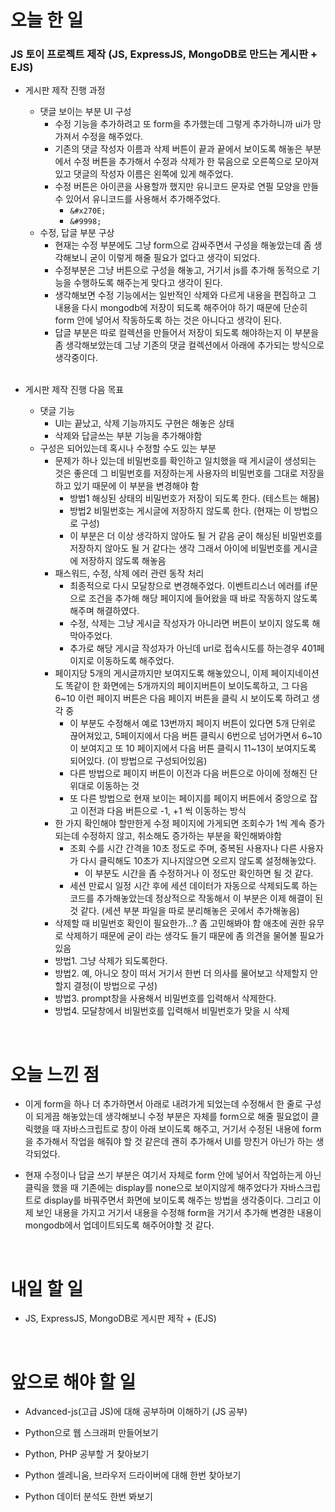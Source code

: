 # 오늘 한 일

### JS 토이 프로젝트 제작 (JS, ExpressJS, MongoDB로 만드는 게시판 + EJS)

- 게시판 제작 진행 과정

  - 댓글 보이는 부분 UI 구성
    - 수정 기능을 추가하려고 또 form을 추가했는데 그렇게 추가하니까 ui가 망가져서 수정을 해주었다.
    - 기존의 댓글 작성자 이름과 삭제 버튼이 끝과 끝에서 보이도록 해놓은 부분에서 수정 버튼을 추가해서 수정과 삭제가 한 묶음으로 오른쪽으로 모아져있고 댓글의 작성자 이름은 왼쪽에 있게 해주었다.
    - 수정 버튼은 아이콘을 사용할까 했지만 유니코드 문자로 연필 모양을 만들수 있어서 유니코드를 사용해서 추가해주었다.
      - `&#x270E;`
      - `&#9998;`
  - 수정, 답글 부분 구상
    - 현재는 수정 부분에도 그냥 form으로 감싸주면서 구성을 해놓았는데 좀 생각해보니 굳이 이렇게 해줄 필요가 없다고 생각이 되었다.
    - 수정부분은 그냥 버튼으로 구성을 해놓고, 거기서 js를 추가해 동적으로 기능을 수행하도록 해주는게 맞다고 생각이 된다.
    - 생각해보면 수정 기능에서는 일반적인 삭제와 다르게 내용을 편집하고 그 내용을 다시 mongodb에 저장이 되도록 해주어야 하기 때문에 단순히 form 안에 넣어서 작동하도록 하는 것은 아니다고 생각이 된다.
    - 답글 부분은 따로 컬렉션을 만들어서 저장이 되도록 해야하는지 이 부분을 좀 생각해보았는데 그냥 기존의 댓글 컬렉션에서 아래에 추가되는 방식으로 생각중이다.

  <br />

- 게시판 제작 진행 다음 목표

  - 댓글 기능
    - UI는 끝났고, 삭제 기능까지도 구현은 해놓은 상태
    - 삭제와 답글쓰는 부분 기능을 추가해야함
  - 구성은 되어있는데 혹시나 수정할 수도 있는 부분
    - 문제가 하나 있는데 비밀번호를 확인하고 일치했을 때 게시글이 생성되는 것은 좋은데 그 비밀번호를 저장하는게 사용자의 비밀번호를 그대로 저장을 하고 있기 때문에 이 부분을 변경해야 함
      - 방법1 해싱된 상태의 비밀번호가 저장이 되도록 한다. (테스트는 해봄)
      - 방법2 비밀번호는 게시글에 저장하지 않도록 한다. (현재는 이 방법으로 구성)
      - 이 부분은 더 이상 생각하지 않아도 될 거 같음 굳이 해싱된 비밀번호를 저장하지 않아도 될 거 같다는 생각 그래서 아이에 비밀번호를 게시글에 저장하지 않도록 해놓음
    - 패스워드, 수정, 삭제 에러 관련 동작 처리
      - 최종적으로 다시 모달창으로 변경해주었다. 이벤트리스너 에러를 if문으로 조건을 추가해 해당 페이지에 들어왔을 때 바로 작동하지 않도록 해주며 해결하였다.
      - 수정, 삭제는 그냥 게시글 작성자가 아니라면 버튼이 보이지 않도록 해 막아주었다.
      - 추가로 해당 게시글 작성자가 아닌데 url로 접속시도를 하는경우 401페이지로 이동하도록 해주었다.
    - 페이지당 5개의 게시글까지만 보여지도록 해놓았으니, 이제 페이지네이션도 똑같이 한 화면에는 5개까지의 페이지버튼이 보이도록하고, 그 다음 6~10 이런 페이지 버튼은 다음 페이지 버튼을 클릭 시 보이도록 하려고 생각 중
      - 이 부분도 수정해서 예로 13번까지 페이지 버튼이 있다면 5개 단위로 끊어져있고, 5페이지에서 다음 버튼 클릭시 6번으로 넘어가면서 6~10이 보여지고 또 10 페이지에서 다음 버튼 클릭시 11~13이 보여지도록 되어있다. (이 방법으로 구성되어있음)
      - 다른 방법으로 페이지 버튼이 이전과 다음 버튼으로 아이에 정해진 단위대로 이동하는 것
      - 또 다른 방법으로 현재 보이는 페이지를 페이지 버튼에서 중앙으로 잡고 이전과 다음 버튼으로 -1, +1 씩 이동하는 방식
    - 한 가지 확인해야 할만한게 수정 페이지에 가게되면 조회수가 1씩 계속 증가되는데 수정하지 않고, 취소해도 증가하는 부분을 확인해봐야함
      - 조회 수를 시간 간격을 10초 정도로 주며, 중복된 사용자나 다른 사용자가 다시 클릭해도 10초가 지나지않으면 오르지 않도록 설정해놓았다.
        - 이 부분도 시간을 좀 수정하거나 이 정도만 확인하면 될 것 같다.
      - 세션 만료시 일정 시간 후에 세션 데이터가 자동으로 삭제되도록 하는 코드를 추가해놓았는데 정상적으로 작동해서 이 부분은 이제 해결이 된 것 같다. (세션 부분 파일을 따로 분리해놓은 곳에서 추가해놓음)
    - 삭제할 때 비밀번호 확인이 필요한가...? 좀 고민해봐야 함 애초에 권한 유무로 삭제하기 때문에 굳이 라는 생각도 들기 때문에 좀 의견을 물어볼 필요가 있음
    - 방법1. 그냥 삭제가 되도록한다.
    - 방법2. 예, 아니오 창이 떠서 거기서 한번 더 의사를 물어보고 삭제할지 안할지 결정(이 방법으로 구성)
    - 방법3. prompt창을 사용해서 비밀번호를 입력해서 삭제한다.
    - 방법4. 모달창에서 비밀번호를 입력해서 비밀번호가 맞을 시 삭제

<br />

# 오늘 느낀 점

- 이게 form을 하나 더 추가하면서 아래로 내려가게 되었는데 수정해서 한 줄로 구성이 되게끔 해놓았는데 생각해보니 수정 부분은 자체를 form으로 해줄 필요없이 클릭했을 때 자바스크립트로 창이 아래 보이도록 해주고, 거기서 수정된 내용에 form을 추가해서 작업을 해줘야 할 것 같은데 괜히 추가해서 UI를 망친거 아닌가 하는 생각되었다.

- 현재 수정이나 답글 쓰기 부분은 여기서 자체로 form 안에 넣어서 작업하는게 아닌 클릭을 했을 때 기존에는 display를 none으로 보이지않게 해주었다가 자바스크립트로 display를 바꿔주면서 화면에 보이도록 해주는 방법을 생각중이다. 그리고 이제 보인 내용을 가지고 거기서 내용을 수정해 form을 거기서 추가해 변경한 내용이 mongodb에서 업데이트되도록 해주어야할 것 같다.

<br />

# 내일 할 일

- JS, ExpressJS, MongoDB로 게시판 제작 + (EJS)

<br />

# 앞으로 해야 할 일

- Advanced-js(고급 JS)에 대해 공부하며 이해하기 (JS 공부)

- Python으로 웹 스크래퍼 만들어보기

- Python, PHP 공부할 거 찾아보기

- Python 셀레니움, 브라우저 드라이버에 대해 한번 찾아보기

- Python 데이터 분석도 한번 봐보기

